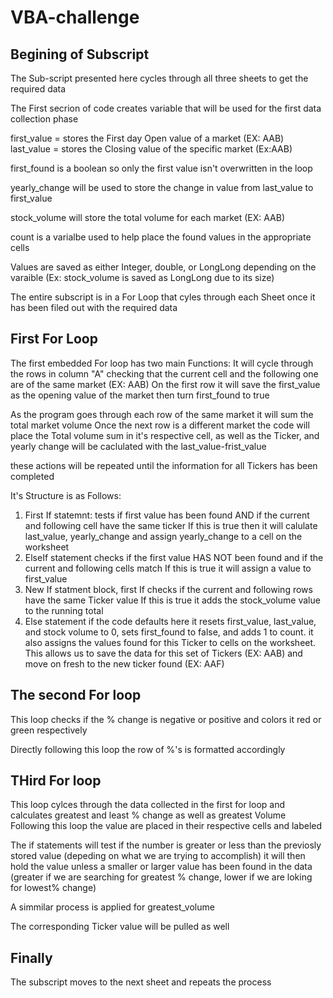# VBA-challenge

Begining of Subscript
------------------------
The Sub-script presented here cycles through all three sheets to get the required data

The First secrion of code creates variable that will be used for the first data collection phase

first_value = stores the First day Open value of a market (EX: AAB)
last_value = stores the Closing value of the specific market (Ex:AAB)

first_found is a boolean so only the first value isn't overwritten in the loop


yearly_change will be used to store the change in value from last_value to first_value

stock_volume will store the total volume for each market (EX: AAB)


count is a varialbe used to help place the found values in the appropriate cells

Values are saved as either Integer, double, or LongLong depending on the varaible (Ex: stock_volume is saved as LongLong due to its size)

The entire subscript is in a For Loop that cyles through each Sheet once it has been filed out with the required data


First For Loop
---------------
The first embedded For loop has two main Functions:
  It will cycle through the rows in column "A" checking that the current cell and the following one are of the same market (EX: AAB)
  On the first row it will save the first_value as the opening value of the market then turn first_found to true
  
  As the program goes through each row of the same market it will sum the total market volume 
  Once the next row is a different market the code will place the Total volume sum in it's respective cell, as well as the Ticker, and yearly change will be caclulated with the last_value-frist_value
  
 these actions will be repeated until the information for all Tickers has been completed 
 
 
 It's Structure is as Follows:
  1. First If statemnt: tests if first value has been found AND if the current and following cell have the same ticker
      If this is true then it will calulate last_value, yearly_change and assign yearly_change to a cell on the worksheet
  2. ElseIf statement checks if the first value HAS NOT been found and if the current and following cells match
       If this is true it will assign a value to first_value 
  3. New If statment block, first If checks if the current and following rows have the same Ticker value
        If this is true it adds the stock_volume value to the running total
  4. Else statement 
      if the code defaults here it resets first_value, last_value, and stock volume to 0, sets first_found to false, and adds 1 to count. it also assigns the values found for this Ticker to cells on the worksheet. This allows us to save the data for this set of Tickers (EX: AAB) and move on fresh to the new ticker found (EX: AAF)


The second For loop 
-------------------
This loop checks if the % change is negative or positive and colors it red or green respectively

Directly following this loop the row of %'s is formatted accordingly


THird For loop
-----------------
This loop cylces through the data collected in the first for loop and calculates greatest and least % change as well as greatest Volume
Following this loop the value are placed in their respective cells and labeled

The if statements will test if the number is greater or less than the previosly stored value (depeding on what we are trying to accomplish)
it will then hold the value unless a smaller or larger value has been found in the data (greater if we are searching for greatest % change, lower if we are loking for lowest% change)

A simmilar process is applied for greatest_volume

The corresponding Ticker value will be pulled as well


Finally
---------

The subscript moves to the next sheet and repeats the process
